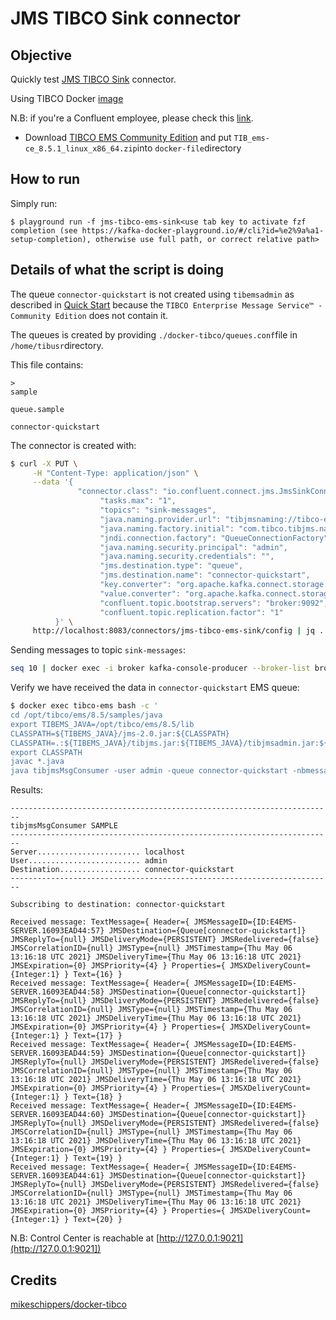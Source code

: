 # JMS TIBCO Sink connector



## Objective

Quickly test [JMS TIBCO Sink](https://docs.confluent.io/current/connect/kafka-connect-jms/sink/index.html#tibco-ems-quick-start) connector.

Using TIBCO Docker [image](https://github.com/mikeschippers/docker-tibco)

N.B: if you're a Confluent employee, please check this [link](https://confluent.slack.com/archives/C0116NM415F/p1636391410032900).

* Download [TIBCO EMS Community Edition](https://www.tibco.com/resources/product-download/tibco-enterprise-message-service-community-edition--free-download) and put `TIB_ems-ce_8.5.1_linux_x86_64.zip`into `docker-file`directory

## How to run

Simply run:

```
$ playground run -f jms-tibco-ems-sink<use tab key to activate fzf completion (see https://kafka-docker-playground.io/#/cli?id=%e2%9a%a1-setup-completion), otherwise use full path, or correct relative path>
```

## Details of what the script is doing

The queue `connector-quickstart` is not created using `tibemsadmin` as described in [Quick Start](https://docs.confluent.io/current/connect/kafka-connect-tibco/source/index.html#quick-start) because the `TIBCO Enterprise Message Service™ - Community Edition` does not contain it.

The queues is created by providing `./docker-tibco/queues.conf`file in `/home/tibusr`directory.

This file contains:

```
>
sample

queue.sample

connector-quickstart
```

The connector is created with:

```bash
$ curl -X PUT \
     -H "Content-Type: application/json" \
     --data '{
               "connector.class": "io.confluent.connect.jms.JmsSinkConnector",
                    "tasks.max": "1",
                    "topics": "sink-messages",
                    "java.naming.provider.url": "tibjmsnaming://tibco-ems:7222",
                    "java.naming.factory.initial": "com.tibco.tibjms.naming.TibjmsInitialContextFactory",
                    "jndi.connection.factory": "QueueConnectionFactory",
                    "java.naming.security.principal": "admin",
                    "java.naming.security.credentials": "",
                    "jms.destination.type": "queue",
                    "jms.destination.name": "connector-quickstart",
                    "key.converter": "org.apache.kafka.connect.storage.StringConverter",
                    "value.converter": "org.apache.kafka.connect.storage.StringConverter",
                    "confluent.topic.bootstrap.servers": "broker:9092",
                    "confluent.topic.replication.factor": "1"
          }' \
     http://localhost:8083/connectors/jms-tibco-ems-sink/config | jq .
```

Sending messages to topic `sink-messages`:

```bash
seq 10 | docker exec -i broker kafka-console-producer --broker-list broker:9092 --topic sink-messages
```

Verify we have received the data in `connector-quickstart` EMS queue:

```bash
$ docker exec tibco-ems bash -c '
cd /opt/tibco/ems/8.5/samples/java
export TIBEMS_JAVA=/opt/tibco/ems/8.5/lib
CLASSPATH=${TIBEMS_JAVA}/jms-2.0.jar:${CLASSPATH}
CLASSPATH=.:${TIBEMS_JAVA}/tibjms.jar:${TIBEMS_JAVA}/tibjmsadmin.jar:${CLASSPATH}
export CLASSPATH
javac *.java
java tibjmsMsgConsumer -user admin -queue connector-quickstart -nbmessages 10'
```

Results:

```
------------------------------------------------------------------------
tibjmsMsgConsumer SAMPLE
------------------------------------------------------------------------
Server....................... localhost
User......................... admin
Destination.................. connector-quickstart
------------------------------------------------------------------------

Subscribing to destination: connector-quickstart

Received message: TextMessage={ Header={ JMSMessageID={ID:E4EMS-SERVER.16093EAD44:57} JMSDestination={Queue[connector-quickstart]} JMSReplyTo={null} JMSDeliveryMode={PERSISTENT} JMSRedelivered={false} JMSCorrelationID={null} JMSType={null} JMSTimestamp={Thu May 06 13:16:18 UTC 2021} JMSDeliveryTime={Thu May 06 13:16:18 UTC 2021} JMSExpiration={0} JMSPriority={4} } Properties={ JMSXDeliveryCount={Integer:1} } Text={16} }
Received message: TextMessage={ Header={ JMSMessageID={ID:E4EMS-SERVER.16093EAD44:58} JMSDestination={Queue[connector-quickstart]} JMSReplyTo={null} JMSDeliveryMode={PERSISTENT} JMSRedelivered={false} JMSCorrelationID={null} JMSType={null} JMSTimestamp={Thu May 06 13:16:18 UTC 2021} JMSDeliveryTime={Thu May 06 13:16:18 UTC 2021} JMSExpiration={0} JMSPriority={4} } Properties={ JMSXDeliveryCount={Integer:1} } Text={17} }
Received message: TextMessage={ Header={ JMSMessageID={ID:E4EMS-SERVER.16093EAD44:59} JMSDestination={Queue[connector-quickstart]} JMSReplyTo={null} JMSDeliveryMode={PERSISTENT} JMSRedelivered={false} JMSCorrelationID={null} JMSType={null} JMSTimestamp={Thu May 06 13:16:18 UTC 2021} JMSDeliveryTime={Thu May 06 13:16:18 UTC 2021} JMSExpiration={0} JMSPriority={4} } Properties={ JMSXDeliveryCount={Integer:1} } Text={18} }
Received message: TextMessage={ Header={ JMSMessageID={ID:E4EMS-SERVER.16093EAD44:60} JMSDestination={Queue[connector-quickstart]} JMSReplyTo={null} JMSDeliveryMode={PERSISTENT} JMSRedelivered={false} JMSCorrelationID={null} JMSType={null} JMSTimestamp={Thu May 06 13:16:18 UTC 2021} JMSDeliveryTime={Thu May 06 13:16:18 UTC 2021} JMSExpiration={0} JMSPriority={4} } Properties={ JMSXDeliveryCount={Integer:1} } Text={19} }
Received message: TextMessage={ Header={ JMSMessageID={ID:E4EMS-SERVER.16093EAD44:61} JMSDestination={Queue[connector-quickstart]} JMSReplyTo={null} JMSDeliveryMode={PERSISTENT} JMSRedelivered={false} JMSCorrelationID={null} JMSType={null} JMSTimestamp={Thu May 06 13:16:18 UTC 2021} JMSDeliveryTime={Thu May 06 13:16:18 UTC 2021} JMSExpiration={0} JMSPriority={4} } Properties={ JMSXDeliveryCount={Integer:1} } Text={20} }
```

N.B: Control Center is reachable at [http://127.0.0.1:9021](http://127.0.0.1:9021])

## Credits

[mikeschippers/docker-tibco](https://github.com/mikeschippers/docker-tibco)

